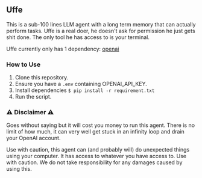 ## Uffe

This is a sub-100 lines LLM agent with a long term memory that can actually perform
tasks. Uffe is a real doer, he doesn't ask for permission he just gets shit
done. The only tool he has access to is your terminal.

Uffe currently only has 1 dependency: [openai](https://pypi.org/project/openai/)

### How to Use

1. Clone this repository.
2. Ensure you have a `.env` containing OPENAI_API_KEY.
3. Install dependencies `$ pip install -r requirement.txt`
4. Run the script.

### ⚠️ Disclaimer ⚠️

Goes without saying but it will cost you money to run this agent. There is no
limit of how much, it can very well get stuck in an infinity loop and drain
your OpenAI account.

Use with caution, this agent can (and probably will) do unexpected things using
your computer. It has access to whatever you have access to. Use with caution.
We do not take responsibility for any damages caused by using this.
